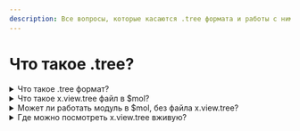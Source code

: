 ```yaml
---
description: Все вопросы, которые касаются .tree формата и работы с ним.
---
```


# Что такое .tree?

<details>

<summary>Что такое .tree формат?</summary>

Tree формат - это специальный удобный формат текстовых данных, который ближе всего похож на json и yaml.\
Подробнее есть видео и статьи в этой презентации: [https://mol.hyoo.ru/#!author=nin-jin/repo=HabHub/article=37/section=slides/slides=https%3A%2F%2Fnin-jin.github.io%2Fslides%2Ftree%2F](https://mol.hyoo.ru/#!author=nin-jin/repo=HabHub/article=37/section=slides/slides=https%3A%2F%2Fnin-jin.github.io%2Fslides%2Ftree%2F)

</details>

<details>

<summary>Что такое x.view.tree файл в $mol?</summary>

Ссинтаксис по $mol view tree  [https://github.com/hyoo-ru/mam\_mol/tree/master/view#all-special-chars](https://github.com/hyoo-ru/mam\_mol/tree/master/view#all-special-chars) . Но в первый раз лучше прочитать её полностью, т.к. там есть примеры, как использовать в $mol.

<img src="../.gitbook/assets/image (3).png" alt="" data-size="original">

Файлы x.view.tree в модуле - это декларативный способ описать структуру страницы. Другими словами - это шаблонизатор на синтаксисе .tree.

Файл view.tree, сборщик компилирует в обычный класс на typescript.

Подробнее можете прочитать в этой статье [https://github.com/hyoo-ru/mam\_mol/tree/master/view](https://github.com/hyoo-ru/mam\_mol/tree/master/view#all-special-chars)

\
\
От комьюнити:\
\- Вы можете почитать view.tree на пальцах в этой статье [https://page.hyoo.ru/#!=pl2jnm\_cvgbaz](https://page.hyoo.ru/#!=pl2jnm\_cvgbaz)

</details>

<details>

<summary>Может ли работать модуль в $mol, без файла x.view.tree?</summary>

Да, x.view.tree - декларативное отображение структуры компоненто, но оно не обязательно. Модуль будет работать и без него

</details>

<details>

<summary>Где можно посмотреть x.view.tree вживую?</summary>

[Песочница для View.Tree](https://mol.hyoo.ru/#!Description=Setup%20your%20editor/author=nin-jin/repo=HabHub/article=13/slide=0/slides=https%3A%2F%2Fnin-jin.github.io%2Fslides%2Fslides%2F/section=view.tree)\
Вы можете зайти в неё и вживую посмотреть, в какой класс TS собирается view.tree&#x20;

</details>
